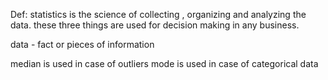 Def: statistics is the science of collecting , organizing and analyzing the data. these three things are used for decision making in any business.

data - fact or pieces of information

median is used in case of outliers 
mode is used in case of categorical data

